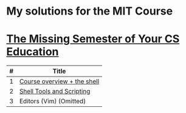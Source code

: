 # My solutions for the MIT Course  
# [The Missing Semester of Your CS Education](https://missing.csail.mit.edu/)

| # | Title |
| - | ----- |
|1|[Course overview + the shell](01.Course-overview-plus-the-shell)|
|2|[Shell Tools and Scripting](02.Shell-Tools-and-Scripting)|
|3|Editors (Vim) (Omitted)|